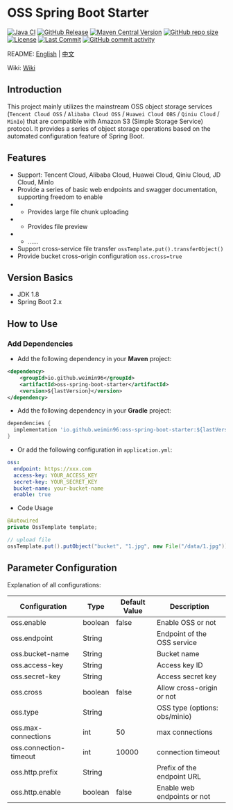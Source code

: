 # OSS Spring Boot Starter

[![Java CI](https://github.com/weimin96/oss-spring-boot-starter/actions/workflows/ci.yml/badge.svg)](https://github.com/weimin96/oss-spring-boot-starter/actions/workflows/ci.yml)
[![GitHub Release](https://img.shields.io/github/v/release/weimin96/oss-spring-boot-starter)](https://github.com/weimin96/oss-spring-boot-starter/releases/)
[![Maven Central Version](https://img.shields.io/maven-central/v/io.github.weimin96/oss-spring-boot-starter)](https://repo1.maven.org/maven2/io/github/weimin96/oss-spring-boot-starter/)
[![GitHub repo size](https://img.shields.io/github/repo-size/weimin96/oss-spring-boot-starter)](https://github.com/weimin96/oss-spring-boot-starter/releases/)
[![License](https://img.shields.io/:license-apache-brightgreen.svg)](https://www.apache.org/licenses/LICENSE-2.0.html)
[![Last Commit](https://img.shields.io/github/last-commit/weimin96/oss-spring-boot-starter.svg)](https://github.com/weimin96/oss-spring-boot-starter)
[![GitHub commit activity](https://img.shields.io/github/commit-activity/m/weimin96/oss-spring-boot-starter.svg)](https://github.com/weimin96/oss-spring-boot-starter)




README: [English](README.md) | [中文](README-zh-CN.md)

Wiki: [Wiki](https://github.com/weimin96/oss-spring-boot-starter/wiki)

## Introduction

This project mainly utilizes the mainstream OSS object storage services (`Tencent Cloud OSS` / `Alibaba Cloud OSS` / `Huawei Cloud OBS` / `Qiniu Cloud` / `MinIo`) that are compatible with Amazon S3 (Simple Storage Service) protocol. It provides a series of object storage operations based on the automated configuration feature of Spring Boot.

## Features

- Support: Tencent Cloud, Alibaba Cloud, Huawei Cloud, Qiniu Cloud, JD Cloud, MinIo
- Provide a series of basic web endpoints and swagger documentation, supporting freedom to enable
- - Provides large file chunk uploading
- - Provides file preview
- - ......
- Support cross-service file transfer `ossTemplate.put().transferObject()`
- Provide bucket cross-origin configuration `oss.cross=true`

## Version Basics

- JDK 1.8
- Spring Boot 2.x

## How to Use

### Add Dependencies

- Add the following dependency in your **Maven** project:

```xml
<dependency>
    <groupId>io.github.weimin96</groupId>
    <artifactId>oss-spring-boot-starter</artifactId>
    <version>${lastVersion}</version>
</dependency>
```

- Add the following dependency in your **Gradle** project:

```gradle
dependencies {
  implementation 'io.github.weimin96:oss-spring-boot-starter:${lastVersion}'
}
```

- Or add the following configuration in `application.yml`:
```yaml
oss:
  endpoint: https://xxx.com
  access-key: YOUR_ACCESS_KEY
  secret-key: YOUR_SECRET_KEY
  bucket-name: your-bucket-name
  enable: true
```

- Code Usage

```java
@Autowired
private OssTemplate template;

// upload file
ossTemplate.put().putObject("bucket", "1.jpg", new File("/data/1.jpg"));
```

## Parameter Configuration

Explanation of all configurations:

| Configuration        | Type     | Default Value | Description                  |
|----------------------|----------|---------------|------------------------------|
| oss.enable           | boolean  | false         | Enable OSS or not            |
| oss.endpoint         | String   |               | Endpoint of the OSS service  |
| oss.bucket-name      | String   |               | Bucket name                  |
| oss.access-key       | String   |               | Access key ID                |
| oss.secret-key       | String   |               | Access secret key            |
| oss.cross            | boolean  | false         | Allow cross-origin or not    |
| oss.type             | String   |               | OSS type (options: obs/minio) |
| oss.max-connections       | int   |    50    | max connections              |
| oss.connection-timeout        | int   |   10000     | connection timeout      |
| oss.http.prefix      | String   |               | Prefix of the endpoint URL   |
| oss.http.enable      | boolean  | false         | Enable web endpoints or not  |


